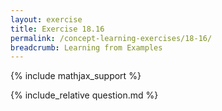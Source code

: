 ```yaml
---
layout: exercise
title: Exercise 18.16
permalink: /concept-learning-exercises/18-16/
breadcrumb: Learning from Examples
---
```


{% include mathjax_support %}

<div><i class="arrow-up" data-chapter="concept-learning-exercises" data-exercise="ex_16" data-rating="0"></i></div>
{% include_relative question.md %}
